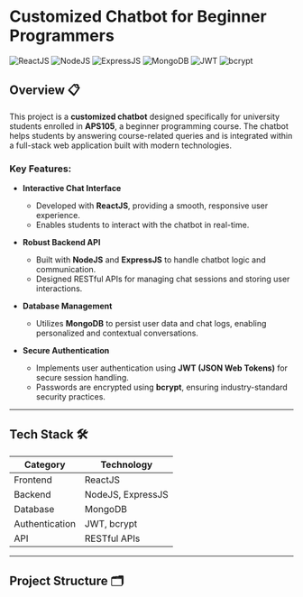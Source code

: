 # Customized Chatbot for Beginner Programmers  
![ReactJS](https://img.shields.io/badge/Frontend-ReactJS-green) ![NodeJS](https://img.shields.io/badge/Backend-NodeJS-brightgreen) ![ExpressJS](https://img.shields.io/badge/Framework-ExpressJS-black) ![MongoDB](https://img.shields.io/badge/Database-MongoDB-4ea94b) ![JWT](https://img.shields.io/badge/Auth-JWT-yellow) ![bcrypt](https://img.shields.io/badge/Security-bcrypt-blue)

## Overview 📋  
This project is a **customized chatbot** designed specifically for university students enrolled in **APS105**, a beginner programming course. The chatbot helps students by answering course-related queries and is integrated within a full-stack web application built with modern technologies.

### Key Features:
- **Interactive Chat Interface**  
  - Developed with **ReactJS**, providing a smooth, responsive user experience.
  - Enables students to interact with the chatbot in real-time.

- **Robust Backend API**  
  - Built with **NodeJS** and **ExpressJS** to handle chatbot logic and communication.
  - Designed RESTful APIs for managing chat sessions and storing user interactions.

- **Database Management**  
  - Utilizes **MongoDB** to persist user data and chat logs, enabling personalized and contextual conversations.

- **Secure Authentication**  
  - Implements user authentication using **JWT (JSON Web Tokens)** for secure session handling.
  - Passwords are encrypted using **bcrypt**, ensuring industry-standard security practices.

---

## Tech Stack 🛠

| Category        | Technology             |
|-----------------|------------------------|
| Frontend        | ReactJS                |
| Backend         | NodeJS, ExpressJS      |
| Database        | MongoDB                |
| Authentication  | JWT, bcrypt            |
| API             | RESTful APIs           |

---

## Project Structure 🗂️

